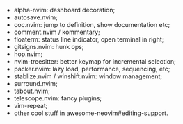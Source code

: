 - alpha-nvim: dashboard decoration;
- autosave.nvim;
- coc.nvim: jump to definition, show documentation etc;
- comment.nvim / kommentary;
- floaterm: status line indicator, open terminal in right;
- gitsigns.nvim: hunk ops;
- hop.nvim;
- nvim-treesitter: better keymap for incremental selection;
- packer.nvim: lazy load, performance, sequencing, etc;
- stablize.nvim / winshift.nvim: window management;
- surround.nvim;
- tabout.nvim;
- telescope.nvim: fancy plugins;
- vim-repeat;
- other cool stuff in awesome-neovim#editing-support.
